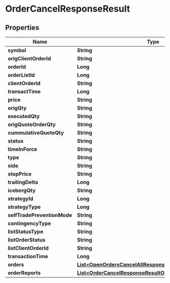 

# OrderCancelResponseResult


## Properties

| Name | Type | Description | Notes |
|------------ | ------------- | ------------- | -------------|
|**symbol** | **String** |  |  [optional] |
|**origClientOrderId** | **String** |  |  [optional] |
|**orderId** | **Long** |  |  [optional] |
|**orderListId** | **Long** |  |  [optional] |
|**clientOrderId** | **String** |  |  [optional] |
|**transactTime** | **Long** |  |  [optional] |
|**price** | **String** |  |  [optional] |
|**origQty** | **String** |  |  [optional] |
|**executedQty** | **String** |  |  [optional] |
|**origQuoteOrderQty** | **String** |  |  [optional] |
|**cummulativeQuoteQty** | **String** |  |  [optional] |
|**status** | **String** |  |  [optional] |
|**timeInForce** | **String** |  |  [optional] |
|**type** | **String** |  |  [optional] |
|**side** | **String** |  |  [optional] |
|**stopPrice** | **String** |  |  [optional] |
|**trailingDelta** | **Long** |  |  [optional] |
|**icebergQty** | **String** |  |  [optional] |
|**strategyId** | **Long** |  |  [optional] |
|**strategyType** | **Long** |  |  [optional] |
|**selfTradePreventionMode** | **String** |  |  [optional] |
|**contingencyType** | **String** |  |  [optional] |
|**listStatusType** | **String** |  |  [optional] |
|**listOrderStatus** | **String** |  |  [optional] |
|**listClientOrderId** | **String** |  |  [optional] |
|**transactionTime** | **Long** |  |  [optional] |
|**orders** | [**List&lt;OpenOrdersCancelAllResponseResultInnerOrdersInner&gt;**](OpenOrdersCancelAllResponseResultInnerOrdersInner.md) |  |  [optional] |
|**orderReports** | [**List&lt;OrderCancelResponseResultOrderReportsInner&gt;**](OrderCancelResponseResultOrderReportsInner.md) |  |  [optional] |



